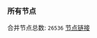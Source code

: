 ### 所有节点
合并节点总数: `26536`
[节点链接](https://github.com/qjlxg/586/raw/refs/heads/master/sub/sub_merge_base64.txt)



